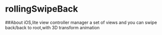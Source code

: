 # rollingSwipeBack

##About
  iOS,lite view controller manager a set of views and you can swipe back/back to root,with 3D transform animation
